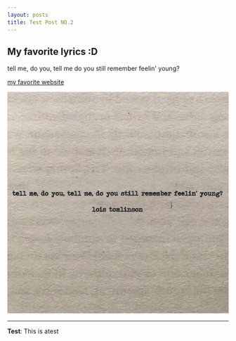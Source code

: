 ```yaml
---
layout: posts
title: Test Post NO.2
---
```


## My favorite lyrics :D
tell me, do you, tell me do you still remember feelin' young?

[my favorite website](http://www.google.com)





![alt text](../assets/images/lyrics.jpg "Team Picture")

---
**Test**: This is atest
